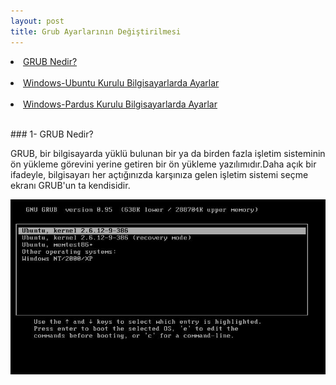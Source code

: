 ```yaml
---
layout: post
title: Grub Ayarlarının Değiştirilmesi
---
```


<li><a href="#GRUB"> GRUB Nedir?</a></li><br>
<li><a href="#WİN-UBUNTU"> Windows-Ubuntu Kurulu Bilgisayarlarda Ayarlar</a></li><br>
<li><a href="#WİN-PARDUS"> Windows-Pardus Kurulu Bilgisayarlarda Ayarlar</a></li><br>

###<a id="GRUB"> 1- GRUB Nedir? </a>

GRUB, bir bilgisayarda yüklü bulunan bir ya da birden fazla işletim sisteminin ön yükleme görevini yerine getiren bir ön yükleme yazılımıdır.Daha açık bir ifadeyle, bilgisayarı her açtığınızda karşınıza gelen işletim sistemi seçme ekranı GRUB'un ta kendisidir.

<img src="/images/grub.png"/>

